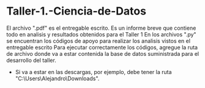 # Taller-1.-Ciencia-de-Datos
El archivo ".pdf" es el entregable escrito. Es un informe breve que contiene todo en analisis y resultados obtenidos para el Taller 1
En los archivos ".py" se encuentran los códigos de apoyo para realizar los analisis vistos en el entregable escrito
Para ejecutar correctamente los códigos, agregue la ruta de archivo donde va a estar contenida la base de datos suministrada para el desarrollo del taller. 
- Si va a estar en las descargas, por ejemplo, debe tener la ruta "C:\Users\Alejandro\Downloads".
